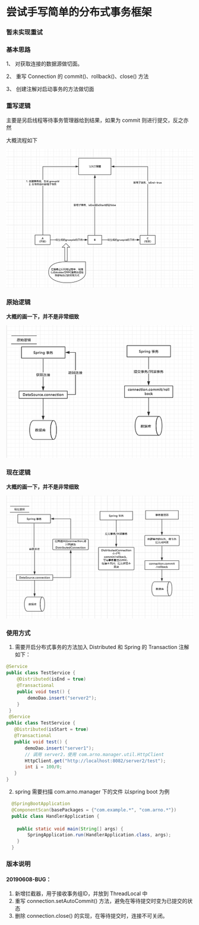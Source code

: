 # 尝试手写简单的分布式事务框架

### 暂未实现重试

### 基本思路
1、 对获取连接的数据源做切面。

2、 重写 Connection 的 commit()、rollback()、close() 方法

3、 创建注解对启动事务的方法做切面

### 重写逻辑
主要是另启线程等待事务管理器给到结果，如果为 commit 则进行提交，反之亦然

大概流程如下

![流程](.\image\流程.png)

### 原始逻辑

**大概的画一下，并不是非常细致**

![流程](.\image\原始逻辑.png)

### 现在逻辑

**大概的画一下，并不是非常细致**

![流程](.\image\现有逻辑.png)

### 使用方式
1. 需要开启分布式事务的方法加入 Distributed 和 Spring 的 Transaction 注解
 如下：
```java
@Service
public class TestService {
    @Distributed(isEnd = true)
    @Transactional
    public void test() {
        demoDao.insert("server2");
    }
 }
 @Service
public class TestService {
   @Distributed(isStart = true)
   @Transactional
   public void test() {
       demoDao.insert("server1");
       // 调用 server2，使用 com.arno.manager.util.HttpClient
       HttpClient.get("http://localhost:8082/server2/test");
       int i = 100/0;
   }
}
```
2. spring 需要扫描 com.arno.manager 下的文件
以spring boot 为例
```java
  @SpringBootApplication
  @ComponentScan(basePackages = {"com.example.*", "com.arno.*"})
  public class HandlerApplication {
  
    public static void main(String[] args) {
        SpringApplication.run(HandlerApplication.class, args);
    }
  }
```
### 版本说明
#### 20190608-BUG：
1. 新增拦截器，用于接收事务组ID，并放到 ThreadLocal 中
2. 重写 connection.setAutoCommit() 方法，避免在等待提交时变为已提交的状态
3. 删除 connection.close() 的实现，在等待提交时，连接不可关闭。